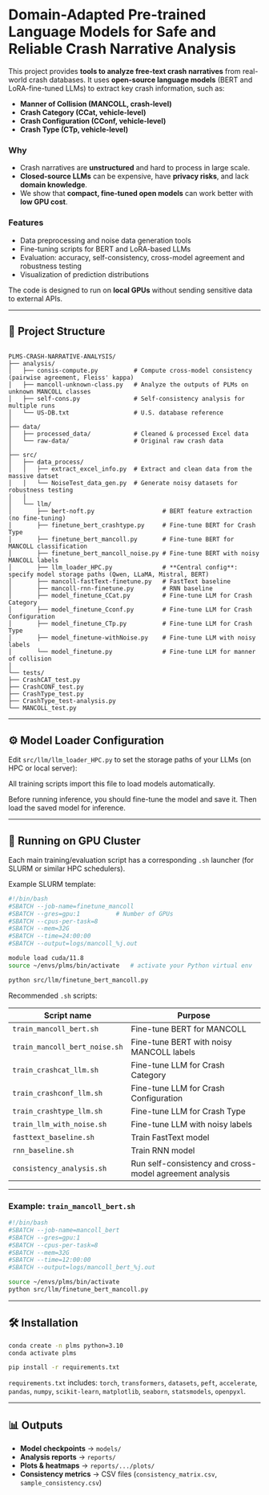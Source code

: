 # Domain-Adapted Pre-trained Language Models for Safe and Reliable Crash Narrative Analysis

This project provides **tools to analyze free-text crash narratives** from real-world crash databases.
It uses **open-source language models** (BERT and LoRA-fine-tuned LLMs) to extract key crash information, such as:

* **Manner of Collision (MANCOLL, crash-level)**
* **Crash Category (CCat, vehicle-level)**
* **Crash Configuration (CConf, vehicle-level)**
* **Crash Type (CTp, vehicle-level)**

### Why

* Crash narratives are **unstructured** and hard to process in large scale.
* **Closed-source LLMs** can be expensive, have **privacy risks**, and lack **domain knowledge**.
* We show that **compact, fine-tuned open models** can work better with **low GPU cost**.

### Features

* Data preprocessing and noise data generation tools
* Fine-tuning scripts for BERT and LoRA-based LLMs
* Evaluation: accuracy, self-consistency, cross-model agreement and robustness testing
* Visualization of prediction distributions

The code is designed to run on **local GPUs** without sending sensitive data to external APIs.

---


## 📂 Project Structure

```

PLMS-CRASH-NARRATIVE-ANALYSIS/
├── analysis/
│   ├── consis-compute.py          # Compute cross-model consistency (pairwise agreement, Fleiss' kappa)
│   ├── mancoll-unknown-class.py   # Analyze the outputs of PLMs on unknown MANCOLL classes
│   ├── self-cons.py               # Self-consistency analysis for multiple runs
│   └── US-DB.txt                  # U.S. database reference
│
├── data/
│   ├── processed_data/            # Cleaned & processed Excel data
│   └── raw-data/                  # Original raw crash data
│
├── src/
│   ├── data_process/
│   │   ├── extract_excel_info.py  # Extract and clean data from the massive datset
│   │   └── NoiseTest_data_gen.py  # Generate noisy datasets for robustness testing
│   │
│   └── llm/
│       ├── bert-noft.py                   # BERT feature extraction (no fine-tuning)
│       ├── finetune_bert_crashtype.py     # Fine-tune BERT for Crash Type
│       ├── finetune_bert_mancoll.py       # Fine-tune BERT for MANCOLL classification
│       ├── finetune_bert_mancoll_noise.py # Fine-tune BERT with noisy MANCOLL labels
│       ├── llm_loader_HPC.py              # **Central config**: specify model storage paths (Qwen, LLaMA, Mistral, BERT)
│       ├── mancoll-fastText-finetune.py   # FastText baseline
│       ├── mancoll-rnn-finetune.py        # RNN baseline
│       ├── model_finetune_CCat.py         # Fine-tune LLM for Crash Category
│       ├── model_finetune_Cconf.py        # Fine-tune LLM for Crash Configuration
│       ├── model_finetune_CTp.py          # Fine-tune LLM for Crash Type
│       ├── model_finetune-withNoise.py    # Fine-tune LLM with noisy labels
│       └── model_finetune.py              # Fine-tune LLM for manner of collision
│
└── tests/
├── CrashCAT_test.py
├── CrashCONF_test.py
├── CrashType_test.py
├── CrashType_test-analysis.py
└── MANCOLL_test.py

````

---

## ⚙️ Model Loader Configuration

Edit `src/llm/llm_loader_HPC.py` to set the storage paths of your LLMs (on HPC or local server):

All training scripts import this file to load models automatically.

Before running inference, you should fine-tune the model and save it. Then load the saved model for inference.

---

## 🚀 Running on GPU Cluster

Each main training/evaluation script has a corresponding `.sh` launcher (for SLURM or similar HPC schedulers).

Example SLURM template:

```bash
#!/bin/bash
#SBATCH --job-name=finetune_mancoll
#SBATCH --gres=gpu:1          # Number of GPUs
#SBATCH --cpus-per-task=8
#SBATCH --mem=32G
#SBATCH --time=24:00:00
#SBATCH --output=logs/mancoll_%j.out

module load cuda/11.8
source ~/envs/plms/bin/activate   # activate your Python virtual env

python src/llm/finetune_bert_mancoll.py
```

Recommended `.sh` scripts:

| Script name                   | Purpose                                                 |
| ----------------------------- | ------------------------------------------------------- |
| `train_mancoll_bert.sh`       | Fine-tune BERT for MANCOLL                              |
| `train_mancoll_bert_noise.sh` | Fine-tune BERT with noisy MANCOLL labels                |
| `train_crashcat_llm.sh`       | Fine-tune LLM for Crash Category                        |
| `train_crashconf_llm.sh`      | Fine-tune LLM for Crash Configuration                   |
| `train_crashtype_llm.sh`      | Fine-tune LLM for Crash Type                            |
| `train_llm_with_noise.sh`     | Fine-tune LLM with noisy labels                         |
| `fasttext_baseline.sh`        | Train FastText model                                    |
| `rnn_baseline.sh`             | Train RNN model                                         |
| `consistency_analysis.sh`     | Run self-consistency and cross-model agreement analysis |

---

### Example: `train_mancoll_bert.sh`

```bash
#!/bin/bash
#SBATCH --job-name=mancoll_bert
#SBATCH --gres=gpu:1
#SBATCH --cpus-per-task=8
#SBATCH --mem=32G
#SBATCH --time=12:00:00
#SBATCH --output=logs/mancoll_bert_%j.out

source ~/envs/plms/bin/activate
python src/llm/finetune_bert_mancoll.py
```


---

## 🛠️ Installation

```bash
conda create -n plms python=3.10
conda activate plms

pip install -r requirements.txt
```

`requirements.txt` includes:
`torch`, `transformers`, `datasets`, `peft`, `accelerate`, `pandas`, `numpy`, `scikit-learn`, `matplotlib`, `seaborn`, `statsmodels`, `openpyxl`.

---

## 📊 Outputs

* **Model checkpoints** → `models/`
* **Analysis reports** → `reports/`
* **Plots & heatmaps** → `reports/.../plots/`
* **Consistency metrics** → CSV files (`consistency_matrix.csv`, `sample_consistency.csv`)

